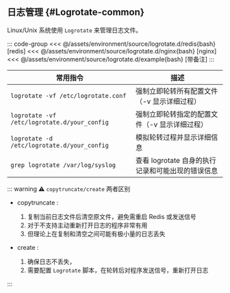 ## 日志管理 {#Logrotate-common}

Linux/Unix 系统使用 `Logrotate` 来管理日志文件。

::: code-group
<<< @/assets/environment/source/logrotate.d/redis{bash} [redis]
<<< @/assets/environment/source/logrotate.d/nginx{bash} [nginx]
<<< @/assets/environment/source/logrotate.d/example{bash} [带备注]
:::

| 常用指令                                     | 描述                                              |
| -------------------------------------------- | ------------------------------------------------- |
| `logrotate -vf /etc/logrotate.conf`          | 强制立即轮转所有配置文件（-v 显示详细过程）       |
| `logrotate -vf /etc/logrotate.d/your_config` | 强制立即轮转指定的配置文件（-v 显示详细过程）     |
| `logrotate -d /etc/logrotate.d/your_config`  | 模拟轮转过程并显示详细信息                        |
| `grep logrotate /var/log/syslog`             | 查看 logrotate 自身的执行记录和可能出现的错误信息 |

::: warning :warning: `copytruncate/create` 两者区别

-   copytruncate :

    1. 复制当前日志文件后清空原文件，避免需重启 Redis 或发送信号
    2. 对于不支持主动重新打开日志的程序非常有用
    3. 但理论上在复制和清空之间可能有极小量的日志丢失

-   create :
    1. 确保日志不丢失，
    2. 需要配置 `Logrotate` 脚本，在轮转后对程序发送信号，重新打开日志

:::
